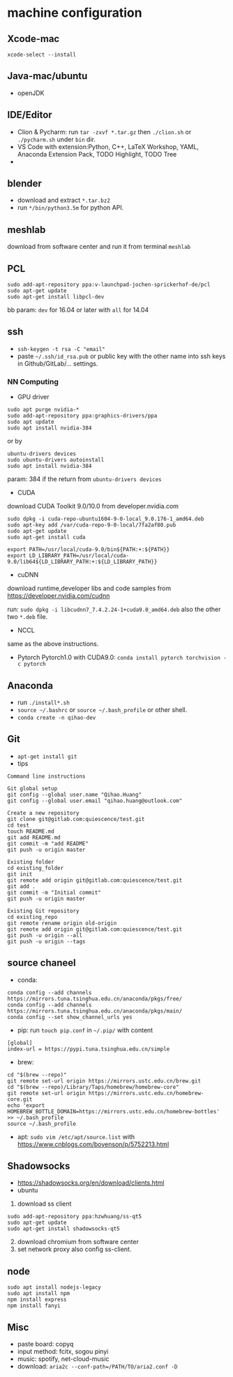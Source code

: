 # machine configuration
## Xcode-mac
`xcode-select --install`

## Java-mac/ubuntu
- openJDK

## IDE/Editor
- Clion & Pycharm: run `tar -zxvf *.tar.gz` then `./clion.sh`  or `./pycharm.sh` under `bin` dir.
- VS Code with extension:Python, C++, LaTeX Workshop, YAML, Anaconda Extension Pack, TODO Highlight, TODO Tree
- 
## blender
- download and extract ```*.tar.bz2```
- run `*/bin/python3.5m` for python API.

## meshlab
download from software center and run it from terminal `meshlab`


## PCL
```
sudo add-apt-repository ppa:v-launchpad-jochen-sprickerhof-de/pcl
sudo apt-get update
sudo apt-get install libpcl-dev
```
bb
param: `dev` for 16.04 or later with `all` for 14.04

## ssh
-  ```ssh-keygen -t rsa -C "email"```
-  paste ```~/.ssh/id_rsa.pub``` or public key with the other name into ssh keys in Github/GitLab/... settings.

### NN Computing
- GPU driver
```
sudo apt purge nvidia-*
sudo add-apt-repository ppa:graphics-drivers/ppa
sudo apt update
sudo apt install nvidia-384
```

or by 

```
ubuntu-drivers devices
sudo ubuntu-drivers autoinstall
sudo apt install nvidia-384
```
param: 384 if the return from `ubuntu-drivers devices`

- CUDA

download CUDA Toolkit 9.0/10.0 from developer.nvidia.com
```
sudo dpkg -i cuda-repo-ubuntu1604-9-0-local_9.0.176-1_amd64.deb
sudo apt-key add /var/cuda-repo-9-0-local/7fa2af80.pub
sudo apt-get update
sudo apt-get install cuda

export PATH=/usr/local/cuda-9.0/bin${PATH:+:${PATH}}
export LD_LIBRARY_PATH=/usr/local/cuda-9.0/lib64${LD_LIBRARY_PATH:+:${LD_LIBRARY_PATH}}
```

- cuDNN

download runtime,developer libs and code samples from https://developer.nvidia.com/cudnn

run: `sudo dpkg -i libcudnn7_7.4.2.24-1+cuda9.0_amd64.deb` also the other two `*.deb` file.

- NCCL

same as the above instructions.

-  Pytorch
Pytorch1.0 with CUDA9.0: `conda install pytorch torchvision -c pytorch`


## Anaconda
-  run ```./install*.sh```
-  ```source ~/.bashrc``` or ```source ~/.bash_profile``` or other shell.
-  ```conda create -n qihao-dev```

## Git
- ```apt-get install git```
- tips
```
Command line instructions

Git global setup
git config --global user.name "Qihao.Huang"
git config --global user.email "qihao.huang@outlook.com"

Create a new repository
git clone git@gitlab.com:quiescence/test.git
cd test
touch README.md
git add README.md
git commit -m "add README"
git push -u origin master

Existing folder
cd existing_folder
git init
git remote add origin git@gitlab.com:quiescence/test.git
git add .
git commit -m "Initial commit"
git push -u origin master

Existing Git repository
cd existing_repo
git remote rename origin old-origin
git remote add origin git@gitlab.com:quiescence/test.git
git push -u origin --all
git push -u origin --tags
```
## source chaneel
- conda: 
```
conda config --add channels https://mirrors.tuna.tsinghua.edu.cn/anaconda/pkgs/free/
conda config --add channels https://mirrors.tuna.tsinghua.edu.cn/anaconda/pkgs/main/
conda config --set show_channel_urls yes
```

- pip:
run ```touch pip.conf``` in ```~/.pip/``` with content 
```
[global]
index-url = https://pypi.tuna.tsinghua.edu.cn/simple
```
-  brew:
```
cd "$(brew --repo)"
git remote set-url origin https://mirrors.ustc.edu.cn/brew.git
cd "$(brew --repo)/Library/Taps/homebrew/homebrew-core"
git remote set-url origin https://mirrors.ustc.edu.cn/homebrew-core.git
echo 'export HOMEBREW_BOTTLE_DOMAIN=https://mirrors.ustc.edu.cn/homebrew-bottles' >> ~/.bash_profile
source ~/.bash_profile
```


- apt: ```sudo vim /etc/apt/source.list``` with https://www.cnblogs.com/bovenson/p/5752213.html


## Shadowsocks
- https://shadowsocks.org/en/download/clients.html
- ubuntu
1. download ss client
```
sudo add-apt-repository ppa:hzwhuang/ss-qt5
sudo apt-get update
sudo apt-get install shadowsocks-qt5
```
2. download chromium from software center
3. set network proxy also config ss-client.

## node
```
sudo apt install nodejs-legacy
sudo apt install npm
npm install express
npm install fanyi
```


## Misc
- paste board: copyq
- input method: fcitx, sogou pinyi
- music: spotify, net-cloud-music
- download: `aria2c --conf-path=/PATH/TO/aria2.conf -D`
